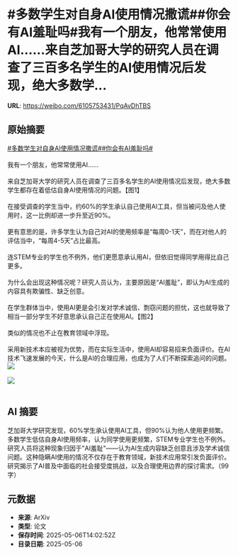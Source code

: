 # #多数学生对自身AI使用情况撒谎##你会有AI羞耻吗#我有一个朋友，他常常使用AI……来自芝加哥大学的研究人员在调查了三百多名学生的AI使用情况后发现，绝大多数学...

**URL**: https://weibo.com/6105753431/PqAvDhTBS

## 原始摘要

<a href="https://m.weibo.cn/search?containerid=231522type%3D1%26t%3D10%26q%3D%23%E5%A4%9A%E6%95%B0%E5%AD%A6%E7%94%9F%E5%AF%B9%E8%87%AA%E8%BA%ABAI%E4%BD%BF%E7%94%A8%E6%83%85%E5%86%B5%E6%92%92%E8%B0%8E%23&amp;extparam=%23%E5%A4%9A%E6%95%B0%E5%AD%A6%E7%94%9F%E5%AF%B9%E8%87%AA%E8%BA%ABAI%E4%BD%BF%E7%94%A8%E6%83%85%E5%86%B5%E6%92%92%E8%B0%8E%23" data-hide=""><span class="surl-text">#多数学生对自身AI使用情况撒谎#</span></a><a href="https://m.weibo.cn/search?containerid=231522type%3D1%26t%3D10%26q%3D%23%E4%BD%A0%E4%BC%9A%E6%9C%89AI%E7%BE%9E%E8%80%BB%E5%90%97%23&amp;extparam=%23%E4%BD%A0%E4%BC%9A%E6%9C%89AI%E7%BE%9E%E8%80%BB%E5%90%97%23" data-hide=""><span class="surl-text">#你会有AI羞耻吗#</span></a><br><br>我有一个朋友，他常常使用AI……<br><br>来自芝加哥大学的研究人员在调查了三百多名学生的AI使用情况后发现，绝大多数学生都存在着低估自身AI使用情况的问题。【图1】<br><br>在接受调查的学生当中，约60%的学生承认自己使用AI工具，但当被问及他人使用时，这一比例却进一步升至近90%。<br><br>更有意思的是，许多学生认为自己对AI的使用频率是“每周0-1天”，而在对他人的评估当中，“每周4-5天”占比最高。<br><br>连STEM专业的学生也不例外，他们更愿意承认用AI，但依旧觉得同学用得比自己更多。<br><br>为什么会出现这种情况呢？研究人员认为，主要原因是“AI羞耻”，即认为AI生成的内容具有欺骗性、缺乏创意。<br><br>在学生群体当中，使用AI更是会引发对学术诚信、剽窃问题的担忧，这也就导致了相当一部分学生不好意思承认自己正在使用AI。【图2】<br><br>类似的情况也不止在教育领域中浮现。<br><br>采用新技术本应被视为优势，而在实际生活中，使用AI却容易招来负面评价。在AI技术飞速发展的今天，什么是AI的合理应用，也成为了人们不断探索追问的问题。<img style="" src="https://tvax4.sinaimg.cn/large/006Fd7o3gy1i15vsrs0e2j30pw0jujsx.jpg" referrerpolicy="no-referrer"><br><br><img style="" src="https://tvax1.sinaimg.cn/large/006Fd7o3gy1i15vsti0s5j30tg0aiq5i.jpg" referrerpolicy="no-referrer"><br><br>

## AI 摘要

芝加哥大学研究发现，60%学生承认使用AI工具，但90%认为他人使用更频繁。多数学生低估自身AI使用频率，认为同学使用更频繁，STEM专业学生也不例外。研究人员将这种现象归因于"AI羞耻"——认为AI生成内容缺乏创意且涉及学术诚信问题。这种隐瞒AI使用的情况不仅存在于教育领域，新技术应用常引发负面评价。研究揭示了AI普及中面临的社会接受度挑战，以及合理使用边界的探讨需求。（99字）

## 元数据

- **来源**: ArXiv
- **类型**: 论文
- **保存时间**: 2025-05-06T14:02:52Z
- **目录日期**: 2025-05-06
